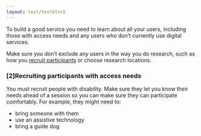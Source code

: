 ```yaml
---
layout: text/textblock
---
```

To build a good service you need to learn about all your users, including those with access needs and any users who don’t currently use digital services.

Make sure you don’t exclude any users in the way you do research, such as how you [recruit participants](../find-user-research-participants/) or choose research locations.

### [2]Recruiting participants with access needs
You must recruit people with disability. Make sure they let you know their needs ahead of a session so you can make sure they can participate comfortably. For example, they might need to:
- bring someone with them
- use an assistive technology
- bring a guide dog
